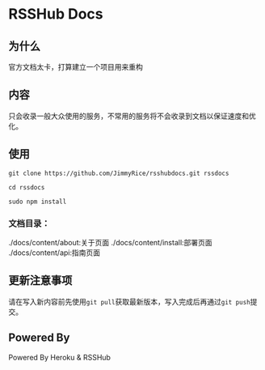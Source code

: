 # RSSHub Docs

## 为什么

官方文档太卡，打算建立一个项目用来重构

## 内容

只会收录一般大众使用的服务，不常用的服务将不会收录到文档以保证速度和优化。

## 使用

```
git clone https://github.com/JimmyRice/rsshubdocs.git rssdocs

cd rssdocs

sudo npm install

```

### 文档目录：
./docs/content/about:关于页面
./docs/content/install:部署页面
./docs/content/api:指南页面

## 更新注意事项

请在写入新内容前先使用`git pull`获取最新版本，写入完成后再通过`git push`提交。

## Powered By
Powered By Heroku & RSSHub
